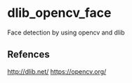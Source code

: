 # dlib_opencv_face
Face detection by using opencv and dlib
## Refences
 http://dlib.net/
 https://opencv.org/
